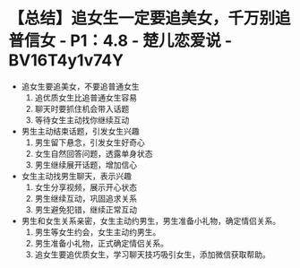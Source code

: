 # 【总结】追女生一定要追美女，千万别追普信女 - P1：4.8 - 楚儿恋爱说 - BV16T4y1v74Y

-   追女生要追美女，不要追普通女生
    1.  追优质女生比追普通女生容易
    2.  聊天时要抓住机会带入话题
    3.  等待女生主动找你继续互动
-   男生主动结束话题，引发女生兴趣
    1.  男生留下悬念，引发女生好奇心
    2.  女生自然回答问题，透露单身状态
    3.  男生继续展开话题，增加信心
-   女生主动找男生聊天，表示兴趣
    1.  女生分享视频，展示开心状态
    2.  男生继续互动，巩固追求关系
    3.  男生避免犯错，继续正常互动
-   男生和女生关系亲密，女生主动约男生，男生准备小礼物，确定情侣关系。
    1.  男生等女生约会，女生主动约男生。
    2.  男生准备小礼物，正式确定情侣关系。
    3.  追女生要追优质女生，学习聊天技巧吸引女生，添加微信获取帮助。